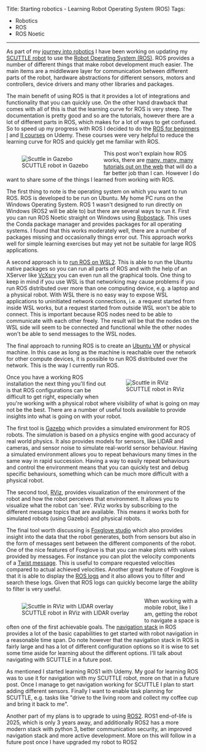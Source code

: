 Title: Starting robotics - Learning Robot Operating System (ROS)
Tags:

- Robotics
- ROS
- ROS Noetic

---

As part of my [journey into robotics](tags/Robotics) I have been working on updating my
[SCUTTLE robot](https://www.scuttlerobot.org/) to use the
[Robot Operating System (ROS)](http://wiki.ros.org/). ROS provides a number of different things
that make robot development much easier. The main items are a middleware layer for communication
between different parts of the robot, hardware abstractions for different sensors, motors and
controllers, device drivers and many other libraries and packages.

The main benefit of using ROS is that it provides a lot of integrations and functionality that you
can quickly use. On the other hand drawback that comes with all of this is that the learning curve
for ROS is very steep. The documentation is pretty good and so are the tutorials, however there are
a lot of different parts in ROS, which makes for a lot of ways to get confused. So to speed up my
progress with ROS I decided to do the [ROS for beginners I](https://www.udemy.com/course/ros-essentials/)
and [II courses](https://www.udemy.com/course/ros-navigation/) on Udemy. These courses were very helpful
to reduce the learning curve for ROS and quickly get me familiar with ROS.

<figure style="float:left">
<img alt="Scuttle in Gazebo" src="/assets/images/robotics/scuttle/scuttle-in-gazebo.jpg" />
<figcaption>SCUTTLE robot in Gazebo</figcaption>
</figure>

This post won't explain how ROS works, there are
[many, many, many tutorials out on the web](https://www.google.com/search?q=getting+started+with+ros&rlz=1C1CHBF_enNZ825NZ825&oq=getting+started+with+ros&aqs=chrome..69i57j69i61.2633j0j7&sourceid=chrome&ie=UTF-8)
that will do a far better job than I can. However I do want to share some of the things I learned
from working with ROS.

The first thing to note is the operating system on which you want to run ROS. ROS is developed
to be run on Ubuntu. My home PC runs on the Windows Operating System. ROS 1 wasn't designed to run
directly on Windows (ROS2 will be able to) but there are several ways to run it. First you can run
ROS Noetic straight on Windows using [Robostack](https://robostack.github.io/). This uses the Conda
package manager and provides packages for all operating systems. I found that this works moderately
well, there are a number of packages missing and occasionally things error out. This approach works
well for simple learning exercises but may yet not be suitable for large ROS applications.

A second approach is to [run ROS on WSL2](https://ishkapoor.medium.com/how-to-install-ros-noetic-on-wsl2-9bbe6c00b89a).
This is able to run the Ubuntu native packages so you can run all parts of ROS and with the help of
an XServer like [VcXsrv](https://sourceforge.net/projects/vcxsrv/) you can even run all the graphical
tools. One thing to keep in mind if you use WSL is that networking may cause problems if you run
ROS distributed over more than one computing device, e.g. a laptop and a physical robot. With WSL
there is no easy way to expose WSL applications to uninitiated network connections, i.e.
a request started from inside WSL works, but a request started from outside WSL won't be able to
connect. This is important because ROS nodes need to be able to communicate with each other freely.
The result will be that the nodes on the WSL side will seem to be connected and functional while the
other nodes won't be able to send messages to the WSL nodes.

The final approach to running ROS is to create an [Ubuntu VM](https://gist.github.com/pvandervelde/2282dafc080945ecb7981edb740ed47c)
or physical machine. In this case as long as the machine is reachable over the network for other
compute devices, it is possible to run ROS distributed over the network. This is the way I currently
run ROS.

<figure style="float:right">
<img alt="Scuttle in RViz" src="/assets/images/robotics/scuttle/scuttle-in-rviz-no-sensors.jpg" />
<figcaption>SCUTTLE robot in RViz</figcaption>
</figure>

Once you have a working ROS installation the next thing you'll find out is that ROS configurations
can be difficult to get right, especially when you're working with a physical robot where visibility
of what is going on may not be the best. There are a number of useful tools available to provide
insights into what is going on with your robot.

The first tool is [Gazebo](https://gazebosim.org/) which provides a simulated environment for
ROS robots. The simulation is based on a physics engine with good accuracy of real world physics. It
also provides models for sensors, like LIDAR and cameras, and sensor noise to simulate real-world
sensor behaviour. Having a simulated environment allows you to repeat behaviours many times in
the same way in rapid succession. Having a way to easily repeat behaviours and control the environment
means that you can quickly test and debug specific behaviours, something which can be much more difficult
with a physical robot.

The second tool, [RViz](http://wiki.ros.org/rviz), provides visualization of the environment of the
robot and how the robot perceives that environment. It allows you to visualize what the robot can
'see'. RViz works by subscribing to the different message topics that are available. This means
it works both for simulated robots (using Gazebo) and physical robots.

The final tool worth discussing is [Foxglove studio](https://foxglove.dev/) which also provides
insight into the data that the robot generates, both from sensors but also in the form of messages
sent between the different components of the robot. One of the nice features of Foxglove is that
you can make plots with values provided by messages. For instance you can plot the velocity
components of a [Twist message](http://docs.ros.org/en/lunar/api/geometry_msgs/html/msg/Twist.html).
This is useful to compare requested velocities compared to actual achieved velocities.
Another great feature of Foxglove is that it is able to display the [ROS logs](http://wiki.ros.org/rosout)
and it also allows you to filter and search these logs. Given that ROS logs can quickly become
large the ability to filter is very useful.

<figure style="float:left">
<img alt="Scuttle in RViz with LIDAR overlay" src="/assets/images/robotics/scuttle/scuttle-in-rviz-slam-enabled.jpg" />
<figcaption>SCUTTLE robot in RViz with LIDAR overlay</figcaption>
</figure>

When working with a mobile robot, like I am, getting the robot to navigate a space is often one of
the first achievable goals. The [navigation stack](http://wiki.ros.org/navigation) in ROS provides
a lot of the basic capabilities to get started with robot navigation in a reasonable time span. Do
note however that the navigation stack in ROS is fairly large and has a lot of different configuration
options so it is wise to set some time aside for learning about the different options. I'll talk about
navigating with SCUTTLE in a future post.

As mentioned I started learning ROS1 with Udemy. My goal for learning ROS was to use it for
navigation with my SCUTTLE  robot, more on that in a future post. Once I manage to get navigation
working for SCUTTLE I plan to start adding different sensors. Finally I want to enable task planning
for SCUTTLE, e.g. tasks like "drive to the living room and collect my coffee cup and bring it back
to me".

Another part of my plans is to upgrade to using [ROS2](https://docs.ros.org/en/galactic/index.html).
ROS1 end-of-life is 2025, which is only 3 years away, and additionally ROS2 has a more modern stack
with python 3, better communication security, an improved navigation stack and more active development.
More on this will follow in a future post once I have upgraded my robot to ROS2
